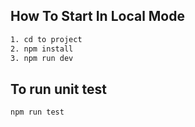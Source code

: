 ## How To Start In Local Mode

```bash
1. cd to project 
2. npm install
3. npm run dev
```

## To run unit test
```
npm run test
```